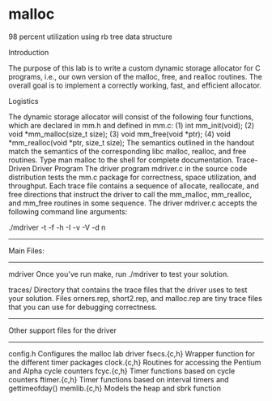 # malloc
98 percent utilization using rb tree data structure


Introduction

The purpose of this lab is to write a custom dynamic storage allocator for C programs, i.e., our own version of the malloc, free, and realloc routines. The overall goal is to implement a correctly working, fast, and efficient allocator.

Logistics

The dynamic storage allocator will consist of the following four functions, which are declared in mm.h and defined in mm.c: (1) int mm_init(void); (2) void *mm_malloc(size_t size); (3) void mm_free(void *ptr); (4) void *mm_realloc(void *ptr, size_t size);
The semantics outlined in the handout match the semantics of the corresponding libc malloc, realloc, and free routines. Type man malloc to the shell for complete documentation.
Trace-Driven Driver Program
The driver program mdriver.c in the source code distribution tests the mm.c package for correctness, space utilization, and throughput. Each trace file contains a sequence of allocate, reallocate, and free directions that instruct the driver to call the mm_malloc, mm_realloc, and mm_free routines in some sequence.
The driver mdriver.c accepts the following command line arguments:

./mdriver -t -f -h -I -v -V -d n



***********
Main Files:
***********

mdriver
        Once you've run make, run ./mdriver to test your solution.

traces/
	Directory that contains the trace files that the driver uses
	to test your solution. Files orners.rep, short2.rep, and malloc.rep
	are tiny trace files that you can use for debugging correctness.

**********************************
Other support files for the driver
**********************************

config.h	Configures the malloc lab driver
fsecs.{c,h}	Wrapper function for the different timer packages
clock.{c,h}	Routines for accessing the Pentium and Alpha cycle counters
fcyc.{c,h}	Timer functions based on cycle counters
ftimer.{c,h}	Timer functions based on interval timers and gettimeofday()
memlib.{c,h}	Models the heap and sbrk function
